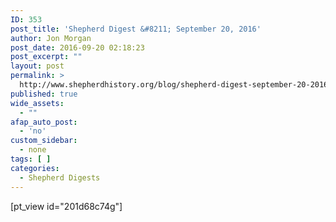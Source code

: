 ```yaml
---
ID: 353
post_title: 'Shepherd Digest &#8211; September 20, 2016'
author: Jon Morgan
post_date: 2016-09-20 02:18:23
post_excerpt: ""
layout: post
permalink: >
  http://www.shepherdhistory.org/blog/shepherd-digest-september-20-2016/
published: true
wide_assets:
  - ""
afap_auto_post:
  - 'no'
custom_sidebar:
  - none
tags: [ ]
categories:
  - Shepherd Digests
---
```

[pt_view id="201d68c74g"]